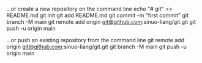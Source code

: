 …or create a new repository on the command line
echo "# git" >> README.md
git init
git add README.md
git commit -m "first commit"
git branch -M main
git remote add origin git@github.com:sinuo-liang/git.git
git push -u origin main

…or push an existing repository from the command line
git remote add origin git@github.com:sinuo-liang/git.git
git branch -M main
git push -u origin main